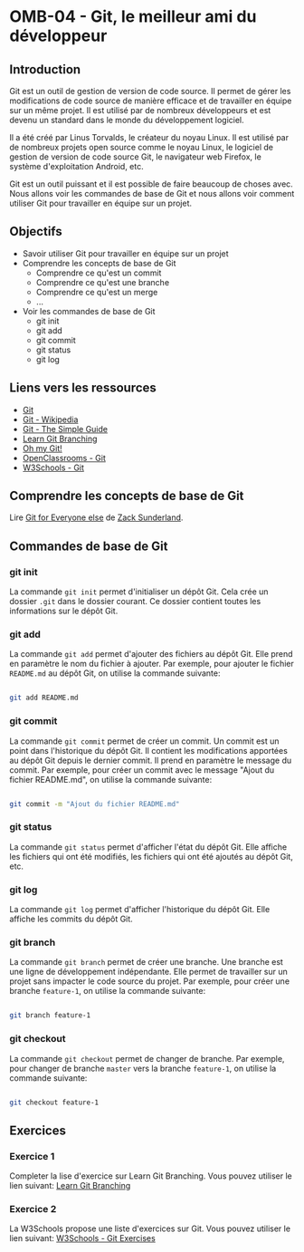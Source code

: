 # OMB-04 - Git, le meilleur ami du développeur

## Introduction

Git est un outil de gestion de version de code source. Il permet de gérer les modifications de code source de manière efficace et de travailler en équipe sur un même projet. Il est utilisé par de nombreux développeurs et est devenu un standard dans le monde du développement logiciel.

Il a été créé par Linus Torvalds, le créateur du noyau Linux. Il est utilisé par de nombreux projets open source comme le noyau Linux, le logiciel de gestion de version de code source Git, le navigateur web Firefox, le système d'exploitation Android, etc.

Git est un outil puissant et il est possible de faire beaucoup de choses avec. Nous allons voir les commandes de base de Git et nous allons voir comment utiliser Git pour travailler en équipe sur un projet.

## Objectifs

* Savoir utiliser Git pour travailler en équipe sur un projet
* Comprendre les concepts de base de Git
  * Comprendre ce qu'est un commit
  * Comprendre ce qu'est une branche
  * Comprendre ce qu'est un merge
  * ...
* Voir les commandes de base de Git
  * git init
  * git add
  * git commit
  * git status
  * git log

## Liens vers les ressources

* [Git](https://git-scm.com/)
* [Git - Wikipedia](https://en.wikipedia.org/wiki/Git)
* [Git - The Simple Guide](https://rogerdudler.github.io/git-guide/)
* [Learn Git Branching](https://learngitbranching.js.org/?locale=fr_FR)
* [Oh my Git!](https://ohmygit.org/)
* [OpenClassrooms - Git](https://openclassrooms.com/fr/courses/7162856-gerez-du-code-avec-git-et-github)
* [W3Schools - Git](https://www.w3schools.com/git/git_getstarted.asp)

## Comprendre les concepts de base de Git

Lire [Git for Everyone else](https://underbelly.is/writing-about/git-for-everyone-else) de [Zack Sunderland](https://underbelly.is/).

## Commandes de base de Git

### git init

La commande `git init` permet d'initialiser un dépôt Git. Cela crée un dossier `.git` dans le dossier courant. Ce dossier contient toutes les informations sur le dépôt Git.

### git add

La commande `git add` permet d'ajouter des fichiers au dépôt Git. Elle prend en paramètre le nom du fichier à ajouter. Par exemple, pour ajouter le fichier `README.md` au dépôt Git, on utilise la commande suivante:

```bash

git add README.md

```

### git commit

La commande `git commit` permet de créer un commit. Un commit est un point dans l'historique du dépôt Git. Il contient les modifications apportées au dépôt Git depuis le dernier commit. Il prend en paramètre le message du commit. Par exemple, pour créer un commit avec le message "Ajout du fichier README.md", on utilise la commande suivante:

```bash

git commit -m "Ajout du fichier README.md"

```

### git status

La commande `git status` permet d'afficher l'état du dépôt Git. Elle affiche les fichiers qui ont été modifiés, les fichiers qui ont été ajoutés au dépôt Git, etc.

### git log

La commande `git log` permet d'afficher l'historique du dépôt Git. Elle affiche les commits du dépôt Git.

### git branch

La commande `git branch` permet de créer une branche. Une branche est une ligne de développement indépendante. Elle permet de travailler sur un projet sans impacter le code source du projet. Par exemple, pour créer une branche `feature-1`, on utilise la commande suivante:

```bash

git branch feature-1

```

### git checkout

La commande `git checkout` permet de changer de branche. Par exemple, pour changer de branche `master` vers la branche `feature-1`, on utilise la commande suivante:

```bash

git checkout feature-1

```

## Exercices

### Exercice 1

Completer la lise d'exercice sur Learn Git Branching. Vous pouvez utiliser le lien suivant: [Learn Git Branching](https://learngitbranching.js.org/?locale=fr_FR)

### Exercice 2

La W3Schools propose une liste d'exercices sur Git. Vous pouvez utiliser le lien suivant: [W3Schools - Git Exercises](https://www.w3schools.com/git/exercise.asp)